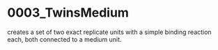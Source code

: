 # 0003_TwinsMedium

creates a set of two exact replicate units with a simple binding reaction each, both connected to a medium unit.
